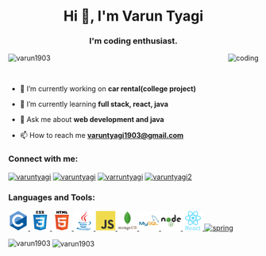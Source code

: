 <h1 align="center">Hi 👋, I'm Varun Tyagi</h1>
<h3 align="center">I'm coding enthusiast.</h3>
<img align="right" width-400 alt="coding" src="https://www.bing.com/images/search?view=detailV2&ccid=uU%2bNOFOQ&id=6B576C9A3BEC6405AD4D2BB9A96398BD1C6F7AD3&thid=OIP.uU-NOFOQDNnd183qeZKmcAHaGp&mediaurl=https%3a%2f%2fcdn1.vectorstock.com%2fi%2f1000x1000%2f47%2f05%2fyoung-man-programmer-working-on-computer-with-code-vector-18324705.jpg&exph=898&expw=1000&q=Coding+Animated&simid=608011488307078949&FORM=IRPRST&ck=A773FDC786054956C982E9F2E607875C&selectedIndex=1&itb=0">
<p align="left"> <img src="https://komarev.com/ghpvc/?username=varun1903&label=Profile%20views&color=0e75b6&style=flat" alt="varun1903" /> </p>

<p align="left"> <a href="https://twitter.com/" target="blank"><img src="https://img.shields.io/twitter/follow/?logo=twitter&style=for-the-badge" alt="" /></a> </p>

- 🔭 I’m currently working on **car rental(college project)**

- 🌱 I’m currently learning **full stack, react, java**

- 💬 Ask me about **web development and java**

- 📫 How to reach me **varuntyagi1903@gmail.com**

<h3 align="left">Connect with me:</h3>
<p align="left">
<a href="https://linkedin.com/in/varuntyagi" target="blank"><img align="center" src="https://raw.githubusercontent.com/rahuldkjain/github-profile-readme-generator/master/src/images/icons/Social/linked-in-alt.svg" alt="varuntyagi" height="30" width="40" /></a>
<a href="https://fb.com/varuntyagi" target="blank"><img align="center" src="https://raw.githubusercontent.com/rahuldkjain/github-profile-readme-generator/master/src/images/icons/Social/facebook.svg" alt="varuntyagi" height="30" width="40" /></a>
<a href="https://instagram.com/varruntyagi" target="blank"><img align="center" src="https://raw.githubusercontent.com/rahuldkjain/github-profile-readme-generator/master/src/images/icons/Social/instagram.svg" alt="varruntyagi" height="30" width="40" /></a>
<a href="https://auth.geeksforgeeks.org/user/varuntyagi2" target="blank"><img align="center" src="https://raw.githubusercontent.com/rahuldkjain/github-profile-readme-generator/master/src/images/icons/Social/geeks-for-geeks.svg" alt="varuntyagi2" height="30" width="40" /></a>
</p>

<h3 align="left">Languages and Tools:</h3>
<p align="left"> <a href="https://www.cprogramming.com/" target="_blank" rel="noreferrer"> <img src="https://raw.githubusercontent.com/devicons/devicon/master/icons/c/c-original.svg" alt="c" width="40" height="40"/> </a> <a href="https://www.w3schools.com/css/" target="_blank" rel="noreferrer"> <img src="https://raw.githubusercontent.com/devicons/devicon/master/icons/css3/css3-original-wordmark.svg" alt="css3" width="40" height="40"/> </a> <a href="https://www.w3.org/html/" target="_blank" rel="noreferrer"> <img src="https://raw.githubusercontent.com/devicons/devicon/master/icons/html5/html5-original-wordmark.svg" alt="html5" width="40" height="40"/> </a> <a href="https://www.java.com" target="_blank" rel="noreferrer"> <img src="https://raw.githubusercontent.com/devicons/devicon/master/icons/java/java-original.svg" alt="java" width="40" height="40"/> </a> <a href="https://developer.mozilla.org/en-US/docs/Web/JavaScript" target="_blank" rel="noreferrer"> <img src="https://raw.githubusercontent.com/devicons/devicon/master/icons/javascript/javascript-original.svg" alt="javascript" width="40" height="40"/> </a> <a href="https://www.mongodb.com/" target="_blank" rel="noreferrer"> <img src="https://raw.githubusercontent.com/devicons/devicon/master/icons/mongodb/mongodb-original-wordmark.svg" alt="mongodb" width="40" height="40"/> </a> <a href="https://www.mysql.com/" target="_blank" rel="noreferrer"> <img src="https://raw.githubusercontent.com/devicons/devicon/master/icons/mysql/mysql-original-wordmark.svg" alt="mysql" width="40" height="40"/> </a> <a href="https://nodejs.org" target="_blank" rel="noreferrer"> <img src="https://raw.githubusercontent.com/devicons/devicon/master/icons/nodejs/nodejs-original-wordmark.svg" alt="nodejs" width="40" height="40"/> </a> <a href="https://reactjs.org/" target="_blank" rel="noreferrer"> <img src="https://raw.githubusercontent.com/devicons/devicon/master/icons/react/react-original-wordmark.svg" alt="react" width="40" height="40"/> </a> <a href="https://spring.io/" target="_blank" rel="noreferrer"> <img src="https://www.vectorlogo.zone/logos/springio/springio-icon.svg" alt="spring" width="40" height="40"/> </a> </p>

<p><img align="left" src="https://github-readme-stats.vercel.app/api/top-langs?username=varun1903&show_icons=true&locale=en&layout=compact" alt="varun1903" /></p>

<p>&nbsp;<img align="center" src="https://github-readme-stats.vercel.app/api?username=varun1903&show_icons=true&locale=en" alt="varun1903" /></p>
